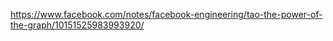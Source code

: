 


https://www.facebook.com/notes/facebook-engineering/tao-the-power-of-the-graph/10151525983993920/
